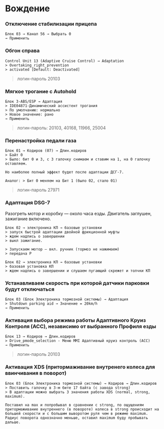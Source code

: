 # Вождение

### Отключение стабилизации прицепа

	Блок 03 → Канал 56 → Выбрать 0	
	→ Применить

### Обгон справа

    Control Unit 13 (Adaptive Cruise Control) → Adaptation 
    > Overtaking_right_prevention 
    > activated [Default: Deactivated]
    
> логин-пароль 20103

### Мягкое трогание с Autohold

	Блок 3-ABS/ESP → Адаптация
	> IDE04871-Динамический ассистент трогания
	> По умолчанию: нормально
	> Новое значение: рано
	→ Применить
	
> логин-пароль: 20103, 40168, 11966, 25004

### Перенастройка педали газа

    Блок 01 → Кодиров (07) → Длин.кодиров
    > Байт 0  
    > Было: бит 0 и 3, с 3 галочку снимаем и ставим на 1, на 0 галочку оставляем.
    
    Но наиболее полный эффект будет после адаптации ДСГ-7.
    
    Аналог: > Бит 0 меняем на Бит 1 (было 02, стало 01)

> логин-пароль 27971

### Адаптация DSG-7

Разогреть мотор и коробку — около часа езды. Двигатель заглушен, зажигание включено. 

    Блок 02 → электроника КП → базовые установки 
    > запуск быстрой адаптации двойной фрикционной муфты 
    > ждем надпись о завершении 
    > выкл зажигание.
    
    > Запускаем мотор — вкл. ручник (тормоз не нажимаем)
    > передача P 
    
    Блок 02 → электроника КП → базовые установки 
    > базовая установка КП 
    > ждем надпись о завершении и слушаем пугающий скрежет и толчки КП

### Устанавливаем скорость при которой датчики парковки будут отключаться

	Блок 03 (Блок Электроника тормозной системы) → Адаптация
	> Shutdown parking aid → Значение = 20km/h
	→ Применить

### Активация выбора режима работы Адаптивного Круиз Контроля (АСС), независимо от выбранного Профиля езды

    Блок 13 → Кодиров → Длин.кодиров
    > Drive_pmode_selection - Меню MMI Адаптивный круиз контроль (ACC)
    → Применить

> логин-пароль 20103 

### Активация XDS (притормаживание внутренего колеса для ввинчивания в поворот)

    Блок 03 (Блок Электроника тормозной системы) → Кодиров → Длин.кодиров
    > Поставить галочку в 3-м бите 17 байта (с завода strong) 
    > В адаптации можно выбрать 3 значения работы XDS (normal, strong, maximum). 
    
    Поставил на max и попробывал в сравнении с strong, по ощущениям притормаживание внутреннего (в повороте) колеса в strong происходит на большей скорости и с большим выворотом руля чем в режиме maximum. 
    Радиус поворота однозначно меньше, оставил maximum буду пробывать дальше.